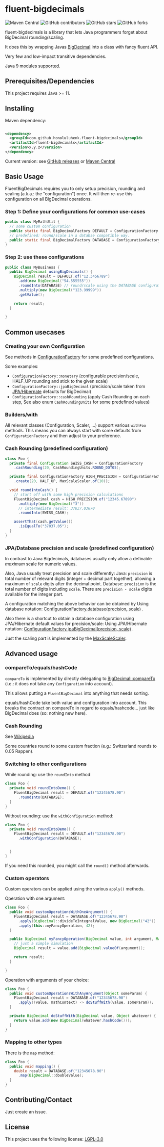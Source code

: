 # fluent-bigdecimals

![Maven Central](https://img.shields.io/maven-central/v/com.github.honoluluhenk.fluent-bigdecimals/fluent-bigdecimals)
![GitHub contributors](https://img.shields.io/github/contributors/HonoluluHenk/fluent-bigdecimals)
![GitHub stars](https://img.shields.io/github/stars/HonoluluHenk/fluent-bigdecimals?style=social)
![GitHub forks](https://img.shields.io/github/forks/HonoluluHenk/fluent-bigdecimals?style=social)

fluent-bigdecimals is a library that lets Java programmers forget about BigDecimal rounding/scaling.

It does this by wrapping
Javas [BigDecimal](https://docs.oracle.com/javase/8/docs/api/java/math/BigDecimal.html#compareTo-java.math.BigDecimal-)
into a class with fancy fluent API.

Very few and low-impact transitive dependencies.

Java 9 modules supported.

## Prerequisites/Dependencies

This project requires Java >= 11.

## Installing

Maven dependency:

```xml

<dependency>
  <groupId>com.github.honoluluhenk.fluent-bigdecimals</groupId>
  <artifactId>fluent-bigdecimals</artifactId>
  <version>x.y.z</version>
</dependency>
```

Current version: see [GitHub releases](https://github.com/HonoluluHenk/fluent-bigdecimals/releases)
or [Maven Central](https://search.maven.org/search?q=g:com.github.honoluluhenk.fluent-bigdecimals%20a:fluent-bigdecimals)

## Basic Usage

FluentBigDecimals requires you to only setup precision, rounding and scaling (a.k.a.: the "configuration") once. It will
then re-use this configuration on all BigDecimal operations.

### Step 1: Define your configurations for common use-cases

```java
public class MyMathUtil {
  // some custom configuration
  public static final BigDecimalFactory DEFAULT = ConfigurationFactory.factory(DEFAULT_MATH_CONTEXT, new MaxPrecisionScaler());
  // predefined: round/scale in a databse compatible way.
  public static final BigDecimalFactory DATABASE = ConfigurationFactory.jpaBigDecimal();
}

```

### Step 2: use these configurations

```java
public class MyBusiness {
  public BigDecimal usingBigDecimals() {
    BigDecimal result = DEFAULT.of("12.3456789")
      .add(new BigDecimal("54.555555"))
      .roundInto(DATABASE) // round/scale using the DATABASE configuration and use it for future operations
      .multiply(new BigDecimal("123.99999"))
      .getValue();

    return result;
  }

}
```

## Common usecases

### Creating your own Configuration

See methods in [ConfigurationFactory](src/main/java/com/github/honoluluhenk/fluentbigdecimals/ConfigurationFactory.java)
for some predefined configurations.

Some examples:

* `ConfigurationFactory::monetary` (configurable precision/scale, HALF_UP rounding and stick to the given scale)
* `ConfigurationFactory::jpaBigDecimal` (precision/scale taken
  from [JPA/Hibernate](https://de.wikipedia.org/wiki/Java_Persistence_API) defaults for BigDecimal)
* `ConfigurationFactory::cashRounding` (apply Cash Rounding on each step, See also enum `CashRoundingUnits` for some
  predefined values)

### Builders/with

All relevant classes (Configuration, Scaler, ...) support various `withFoo` methods.
This means you can always start with some defaults from `ConfigurationFactory` and then adjust to your preference.

### Cash Rounding (predefined configuration)

```java
class Foo {
  private final Configuration SWISS_CASH = ConfigurationFactory
    .cashRounding(20, CashRoundingUnits.ROUND_DOT05);

  private final ConfigurationFactory HIGH_PRECISION = ConfigurationFactory
    .create(20, HALF_UP, MaxScaleScaler.of(10));

  void roundIntoCash() {
    // start off with some high precision calculations
    FluentBigDecimal cash = HIGH_PRECISION.of("12345.67890")
      .multiply(new BigDecimal("3"))
      // intermediate result: 37037.03670
      .roundInto(SWISS_CASH);

    assertThat(cash.getValue())
      .isEqualTo("37037.05");
  }
}
```

### JPA/Database precision and scale (predefined configuration)

In contrast to Java Bigdecimals, databases usually only allow a definable *maximum* scale for numeric values.

Also, Java usually treat precision and scale differently:
Java: `precision` is total number of relevant digits (integer + decimal part together), allowing a maximum of `scale`
digits after the decimal point. Database: `precision` is the total number of digits including `scale`. There
are `precision - scale` digits available for the integer part.

A configuration matching the above behavior can be obtained by Using database notation:
[ConfigurationFactory.database(precision, scale)](src/main/java/com/github/honoluluhenk/fluentbigdecimals/ConfigurationFactory.java)
.

Also there is a shortcut to obtain a database configuration using JPA/Hibernate default values for precision/scale:
Using JPA/Hibernate notation:
[ConfigurationFactory.jpaBigDecimal(precision, scale)](src/main/java/com/github/honoluluhenk/fluentbigdecimals/ConfigurationFactory.java)
.

Just the scaling part is implemented by
the [MaxScaleScaler](src/main/java/com/github/honoluluhenk/fluentbigdecimals/scaler/MaxScaleScaler.java).

###

## Advanced usage

### compareTo/equals/hashCode

`compareTo` is implemented by directly delegating
to [BigDecimal::compareTo](https://docs.oracle.com/javase/8/docs/api/java/math/BigDecimal.html#compareTo-java.math.BigDecimal-)
(i.e.: it does not take any `Configuration` into account).

This allows putting a `FluentBigDecimal` into anything that needs sorting.

equals/hashCode take both value and configuration into account. This breaks the contract on compareTo in regard to
equals/hashcode... just like BigDecimal does (so: nothing new here).

### Cash Rounding

See [Wikipedia](https://en.wikipedia.org/wiki/Cash_rounding)

Some countries round to some custom fraction (e.g.: Switzerland rounds to 0.05 Rappen).

### Switching to other configurations

While rounding: use the `roundInto` method

```java
class Foo {
  private void roundIntoDemo() {
    FluentBigDecimal result = DEFAULT.of("12345678.90")
      .roundInto(DATABASE);
  }
}
```

Without rounding: use the `withConfiguration` method:

```java
class Foo {
  private void roundIntoDemo() {
    FluentBigDecimal result = DEFAULT.of("12345678.90")
      .withConfiguration(DATABASE);


  }
}
```

If you need this rounded, you might call the `round()` method afterwards.

### Custom operators

Custom operators can be applied using the various `apply()` methods.

Operation with one argument:

```java
class Foo {
  public void customOperationsWithOneArgument() {
    FluentBigDecimal result = DATABASE.of("12345678.90")
      .apply(BigDecimal::divideToIntegralValue, new BigDecimal("42"))
      .apply(this::myFancyOperation, 42);
  }

  public BigDecimal myFancyOperation(BigDecimal value, int argument, MathContext mc) {
    // just a simple simulation
    BigDecimal result = value.add(BigDecimal.valueOf(argument));

    return result;
  }

}
```

Operation with arguments of your choice:

```java
class Foo {
  public void customOperationsWithAnyArgument(Object someParam) {
    FluentBigDecimal result = DATABASE.of("12345678.90")
      .apply((value, mathContext) -> doStuffWith(value, someParam));
  }

  private BigDecimal doStuffWith(BigDecimal value, Object whatever) {
    return value.add(new BigDecimal(whatever.hashCode()));
  }
}
```

### Mapping to other types

There is the `map` method:

```java
class Foo {
  public void mapping() {
    double result = DATABASE.of("12345678.90")
      .map(BigDecimal::doubleValue);
  }
}
```

## Contributing/Contact

Just create an issue.

## License

This project uses the following license: [LGPL-3.0](https://www.gnu.org/licenses/lgpl-3.0-standalone.html)
